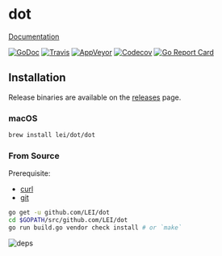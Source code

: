 dot
===

<!--
`dot` is a configuration based file manager. It requires Go 1.8 to compile.
-->

[Documentation](https://dot.lei.sh/dot)
<!-- [Contribution Guide](CONTRIBUTING.md) -->

[![GoDoc](https://godoc.org/github.com/LEI/dot?status.svg)](https://godoc.org/github.com/LEI/dot)
[![Travis](https://travis-ci.org/LEI/dot.svg?branch=master)](https://travis-ci.org/LEI/dot)
[![AppVeyor](https://ci.appveyor.com/api/projects/status/s4qqanrbe62cp1ku?svg=true)](https://ci.appveyor.com/project/LEI/dot)
[![Codecov](https://codecov.io/gh/LEI/dot/branch/master/graph/badge.svg)](https://codecov.io/gh/LEI/dot)
[![Go Report Card](https://goreportcard.com/badge/github.com/LEI/dot)](https://goreportcard.com/report/github.com/LEI/dot)

<!--
## Overview
-->

<!--
## License
-->

<!--
[Git](https://git-scm.com/)
-->

## Installation

Release binaries are available on the
[releases](https://github.com/LEI/dot/releases) page.

### macOS

```sh
brew install lei/dot/dot
```

<!--
### Other platforms

```sh
curl https://raw.githubusercontent.com/LEI/dot/master/install.sh | sh
```
-->

### From Source

Prerequisite:

- [curl](https://curl.haxx.se/)
- [git](https://git-scm.com/)

```sh
go get -u github.com/LEI/dot
cd $GOPATH/src/github.com/LEI/dot
go run build.go vendor check install # or `make`
```

![deps](https://dot.lei.sh/deps.png)

<!--
## Feedback
-->

<!--
## Contributing

See [CONTRIBUTING.md](CONTRIBUTING.md) for more details.
-->
